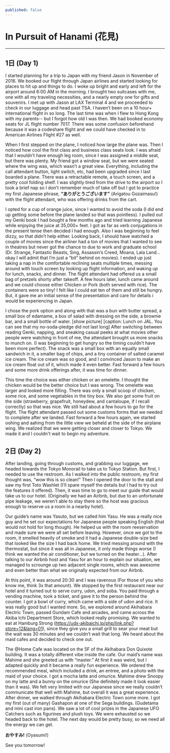 ```yaml
---
published: false
---
```

# In Pursuit of Hanami (花見)
---
## 1日 (Day 1)

I started planning for a trip to Japan with my friend Jason in November of 2016. We booked our flight through Japan airlines and started looking for places to hit up and things to do. I woke up bright and early and left for the airport around 6:00 AM in the morning. I brought two suitcases with me, one with all my traveling necessities, and a nearly empty one for gifts and souvenirs. I met up with Jason at LAX Terminal 4 and we proceeded to check in our luggage and head past TSA. I haven’t been on a 10 hour+ international flight in so long. The last time was when I flew to Hong Kong with my parents-- but I forgot how old I was then. We had booked economy seats for JL flight number 7017. There was some confusion beforehand because it was a codeshare flight and we could have checked in to American Airlines Flight #27 as well. 

When I first stepped on the plane, I noticed how large the plane was. Then I noticed how cool the first class and business class seats look. I was afraid that I wouldn’t have enough leg room, since I was assigned a middle seat, but there was plenty. My friend got a window seat, but we were seated where the wing was, which wasn’t a great view. Everything, including the call attendant button, light switch, etc, had been upgraded since I last boarded a plane. There was a retractable remote, a touch screen, and a pretty cool folding shelf. I was slightly tired from the drive to the airport so I took a brief nap so I don’t remember much of  take off but I got to practice my first Japanese phrase, **“ありがとうございます”** (Arigatou Gozaimasu!) with the flight attendant, who was offering drinks from the cart. 

I opted for a cup of orange juice, since I wanted to avoid the soda (I did end up getting some before the plane landed so that was pointless). I pulled out my Genki book I had bought a few months ago and tried learning Japanese while enjoying the juice at 35,000+ feet. I got as far as verb conjugations in the present tense then decided I had enough. Also I was beginning to feel dizzy, so that didn’t help either. Looking back, I should have watched a couple of movies since the airliner had a ton of movies that I wanted to see in theatres but never got the chance to due to work and graduate school (Dr. Strange, Fantastic Beasts, Sing, Assassin’s Creed, Moana, Lala Land…okay I will admit that I’m just a “bit” behind on movies). I ended up just taking a nap in the comfortable reclining seats multiple times, messing around with touch screen by looking up flight information, and waking up for lunch, snacks, and dinner. The flight attendant had offered us a small bag of pretzels shorty after takeoff. A few hours later, lunch came around and we could choose either Chicken or Pork (both served with rice). The containers were so tiny! I felt like I could eat ten of them and still be hungry. But, it gave me an initial sense of the presentation and care for details i would be experiencing in Japan. 

I chose the pork option and along with that was a bun with butter spread, a small box of edamame, a box of salad with dressing on the side, a brownie bar, and a small bottle of water.
[show picture] [caption: Lunch on JAL. You can see that my no-soda-pledge did not last long]
After switching between reading Genki, napping, and sneaking casual peeks at what movies other people were watching in front of me, the attendant brought us more snacks to munch on. (I was beginning to get hungry so the timing couldn’t have been more perfect). The snack was a small box with an equally small sandwich in it, a smaller bag of chips, and a tiny container of salted caramel ice cream. The ice cream was so good, and I convinced Jason to make an ice cream float out of it, which made it even better. Fast forward a few hours and some more drink offerings after, it was time for dinner. 

This time the choice was either chicken or an omelette. I thought the chicken would be the better choice but I was wrong. The omelette was larger and looked more filling. There was only a  small scoop of chicken, some rice, and some vegetables in the tiny box. We also got some fruit on the side (strawberry, grapefruit, honeydew, and cantaloupe, if I recall correctly) so that was nice. We still had about a few hours to go for the flight. The flight attendant passed out some customs forms that we needed to complete after we landed. Fast forward a few hours again, we started oohing and aahing from the little view we beheld at the side of the airplane wing. We realized that we were getting closer and closer to Tokyo. We made it and I couldn't wait to begin my adventure.

## 2日 (Day 2)

After landing, going through customs, and grabbing our luggage, we headed towards the Tokyo Monorail to take us to Tokyo Station. But first, I needed to use the restroom. As I walked into the public restroom, my first thought was, “wow this is so clean!” Then I opened the door to the stall and saw my first Toto Washlet (I’ll spare myself the details but I had to try out the features it offered). Then, it was time to go to meet our guide that would take us to our hotel. (Originally we had an Airbnb, but due to an unfortunate pipe leakage, we weren’t able to stay there so the host was gracious enough to reserve us a room in a nearby hotel). 

Our guide’s name was Yasuto, but we called him Yasu. He was a really nice guy and he set our expectations for Japanese people speaking English (that would not hold for long though). He helped us with the room reeservation and made sure we were all set before leaving. However, once we got to the room, it smelled heavily of smoke and it had a Japanese double-size bed that looked like the size I had back home. We tried messing around with the thermostat, but since it was all in Japanese, it only made things worse (I think we wanted the air conditioner, but we turned on the heater…). After talking to our Airbnb host and Yasu for an hour to explain our situation, we managed to scrounge up two adjacent single rooms, which was awesome and even better than what we originally expected from our Airbnb. 

At this point, it was around 20:30 and I was ravenous (For those of you who know me, think 3x that amount). We stopped by the first restaurant near our hotel and it turned out to serve curry, udon, and soba. You paid through a vending machine, took a ticket, and gave it to the person behind the counter. I got a bowl of curry, which came with a side of udon and rice. It was really good but I wanted more. So, we explored around Akihabara Electric Town, passed Gundam Cafe and arcades, and came across the Akiba Ichi Department Store, which looked really promising. We wanted to eat at Hamburg Strong (https://udx-akibaichi.jp/php/link.php?store=12&lang=01), since they give you a small grill to sear your meat but the wait was 30 minutes and we couldn’t wait that long. We heard about the maid cafes and decided to check one out. 

The @Home Cafe was located on the 5F of the Akihabara Don Quixote building. It was a totally different vibe inside the cafe. Our maid’s name was Mahime and she greeted us with “master.” At first it was weird, but I adapted quickly and it became a really fun experience. We ordered the recommended meal, which included a drink, an entree, and a photo with the maid of your choice. I got a mocha latte and omurice. Mahime drew Snoopy on my latte and a bunny on the omurice (She definitely made it look easier than it was). We felt very limited with our Japanese since we really couldn’t communicate that well with Mahime, but overall it was a great experience. After dinner, we walked through Akihabara Electric Town some more. I got my first (out of many) Gashapon at one of the Sega buildings. (Gudetama and mini cast iron pans). We saw a lot of cool prizes in the Japanese UFO Catchers such as figurines and plush toys.  We were exhausted so we headed back to the hotel. The next day would be pretty busy, so we need all the energy we can get.

**おやすみ!** (Oyasumi!)

See you tomorrow! 
